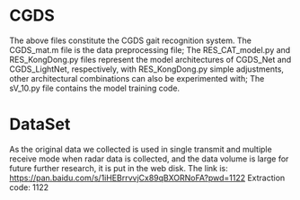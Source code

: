 # CGDS
The above files constitute the CGDS gait recognition system. 
The CGDS_mat.m file is the data preprocessing file; 
The RES_CAT_model.py and RES_KongDong.py files represent the model architectures of CGDS_Net and CGDS_LightNet, respectively, with RES_KongDong.py simple adjustments, other architectural combinations can also be experimented with; 
The sV_10.py file contains the model training code.
# DataSet
As the original data we collected is used in single transmit and multiple receive mode when radar data is collected, and the data volume is large for future further research, it is put in the web disk. The link is: https://pan.baidu.com/s/1iHEBrrvvjCx89qBXORNoFA?pwd=1122 Extraction code: 1122
